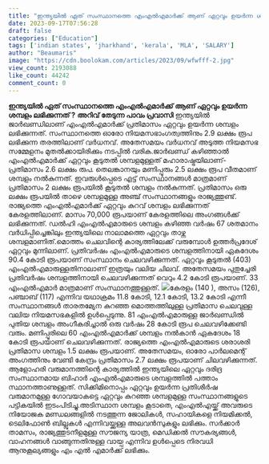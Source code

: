 ```yaml
---
title: "ഇന്ത്യയിൽ ഏത് സംസ്ഥാനത്തെ എം‌എൽ‌എമാർക്ക് ആണ് ഏറ്റവും ഉയർന്ന ശമ്പളം ലഭിക്കുന്നത് ?"
date: 2023-09-17T07:56:28
draft: false
categories: ["Education"]
tags: ['indian states', 'jharkhand', 'kerala', 'MLA', 'SALARY']
author: "Beaumaris"
image: "https://cdn.boolokam.com/articles/2023/09/wfwfff-2.jpg"
view_count: 2193088
like_count: 44242
comment_count: 0
---
```


**ഇന്ത്യയിൽ ഏത് സംസ്ഥാനത്തെ എം‌എൽ‌എമാർക്ക് ആണ് ഏറ്റവും ഉയർന്ന ശമ്പളം ലഭിക്കുന്നത് ?** **അറിവ് തേടുന്ന പാവം പ്രവാസി** ഇന്ത്യയിൽ ജാർഖണ്ഡിലാണ് എം‌എൽ‌എമാർക്ക് പ്രതിമാസം ഏറ്റവും ഉയർന്ന ശമ്പളം ലഭിക്കുന്നത്. സംസ്ഥാനത്തെ ഓരോ നിയമസഭാംഗത്വത്തിനും 2.9 ലക്ഷം രൂപ ലഭിക്കുന്ന തരത്തിലാണ് വർധനവ്. അതേസമയം വർധനവ് അടുത്ത നിയമസഭ സമ്മേളനം മുതല്‍ക്കായിരിക്കും നടപ്പില്‍ വരിക.ജാർഖണ്ഡ് കഴിഞ്ഞാൽ എംഎല്‍എമാർക്ക് ഏറ്റവും കൂടുതൽ ശമ്പളമുള്ളത് മഹാരാഷ്ട്രയിലാണ്- പ്രതിമാസം 2.6 ലക്ഷം രുപ. തെലങ്കാനയും മണിപ്പൂരും 2.5 ലക്ഷം രൂപ വീതമാണ് ശമ്പളം നല്‍കുന്നത്. ഇവരുള്‍പ്പെടെ എട്ട് സംസ്ഥാനങ്ങൾ മാത്രമാണ് പ്രതിമാസം 2 ലക്ഷം രൂപയിൽ കൂടുതൽ ശമ്പളം നല്‍കുന്നത്. പ്രതിമാസം ഒരു ലക്ഷം രൂപയിൽ താഴെ ശമ്പളമുള്ള അഞ്ച് സംസ്ഥാനങ്ങളും രാജ്യത്തുണ്ട്. രാജ്യത്തെ എംഎല്‍എമാർക്ക് ഏറ്റവും കുറവ് ശമ്പളം ലഭിക്കുന്നത് കേരളത്തിലാണ്. മാസം 70,000 രൂപയാണ് കേരളത്തിലെ അംഗങ്ങള്‍ക്ക് ലഭിക്കുന്നത്. ഡൽഹി എംഎൽഎമാരുടെ ശമ്പളം കഴിഞ്ഞ വർഷം 67 ശതമാനം വർധിപ്പിച്ചെങ്കിലും ഇന്ത്യയിലെ നാലാമത്തെ ഏറ്റവും താഴ്ന്ന ശമ്പളമാണിത്.മൊത്തം ചെലവിന്റെ കാര്യത്തിലേക്ക് വരുമ്പോള്‍ ഉത്തർപ്രദേശ് ഏറ്റവും മുന്നിലാണ്. പ്രതിവർഷം എംഎൽഎമാരുടെ ശമ്പളത്തിനായി ഏകദേശം 90.4 കോടി രൂപയാണ് സംസ്ഥാനം ചെലവഴിക്കുന്നത്. ഏറ്റവും കൂടുതൽ (403) എംഎൽഎമാരുള്ളതിനാലാണ് ഇത്രയും വലിയ ചിലവ്. അതേസമയം പുതുച്ചേരി പ്രതിവർഷം ശമ്പളത്തിനായി ചെലവഴിക്കുന്നത് വെറും 4.2 കോടി രൂപയാണ്. 33 എംഎല്‍എമാർ മാത്രമാണ് സംസ്ഥാനത്തുള്ളത്. ![](https://cdn.boolokam.com/articles/2023/09/fwfw.webp)കേരളം (140 ), അസം (126), പഞ്ചാബ് (117) എന്നിവ യഥാക്രമം 11.8 കോടി, 12.1 കോടി, 13.2 കോടി എന്നീ സംസ്ഥാനങ്ങള്‍ താരതമ്യേന കുറഞ്ഞ മൊത്തത്തിലുള്ള പ്രതിമാസ ചെലവുള്ള വലിയ നിയമസഭകളിൽ ഉൾപ്പെടുന്നു. 81 എംഎൽഎമാരുള്ള ജാർഖണ്ഡിൽ പുതിയ ശമ്പളം അംഗീകരിച്ചാല്‍ ഒരു വർഷം 28 കോടി രൂപ ചെലവഴിക്കേണ്ടി വരും. മണിപ്പൂരിലെ 60 എംഎൽഎമാർക്ക് ശമ്പളം നൽകാൻ ഏകദേശം 18 കോടി രൂപയാണ് ചെലവഴിക്കുന്നത്. രാജ്യത്തെ എംഎൽഎമാരുടെ ശരാശരി പ്രതിമാസ ശമ്പളം 1.5 ലക്ഷം രൂപയാണ്. അതേസമയം, ഓരോ പാർലമെന്റ് അംഗത്തിനും വേണ്ടി കേന്ദ്രം പ്രതിമാസം 2.7 ലക്ഷം രൂപയാണ് ചിലവഴിക്കുന്നത്. ആളോഹരി വരുമാനത്തിന്റെ കാര്യത്തിൽ ഇന്ത്യയിലെ ഏറ്റവും ദരിദ്ര സംസ്ഥാനമായ ബിഹാർ എം‌എൽ‌എമാരുടെ ശമ്പളത്തില്‍ പത്താം സ്ഥാനത്താണുള്ളത്. സിക്കിമിനൊപ്പം ഏറ്റവും ഉയർന്ന പ്രതിശീർഷ വരുമാനമുള്ള ഗോവയാകട്ടെ ഏറ്റവും കുറഞ്ഞ ശമ്പളമുള്ള സംസ്ഥാനങ്ങളുടെ പട്ടികയിൽ ഇടംപിടിച്ചു.അടിസ്ഥാന ശമ്പളം കൂടാതെ, എംഎൽഎയ്ക്ക് അവരുടെ നിയോജക മണ്ഡലങ്ങളിൽ നടത്തുന്ന ജോലികൾ, സഹായികളെ നിയമിക്കൽ, ടെലിഫോൺ ബില്ലുകൾ എന്നിവയ്ക്കുള്ള അലവൻസുകളും ലഭിക്കും. സർക്കാർ താമസം, രാജ്യത്തുടനീളമുള്ള സൗജന്യ യാത്ര, മെഡിക്കൽ സൗകര്യങ്ങള്‍, വാഹനങ്ങൾ വാങ്ങുന്നതിനുള്ള വായ്പ എന്നിവ ഉൾപ്പെടെ നിരവധി ആനുകൂല്യങ്ങളും എം എല്‍ എമാർക്ക് ലഭിക്കും.
